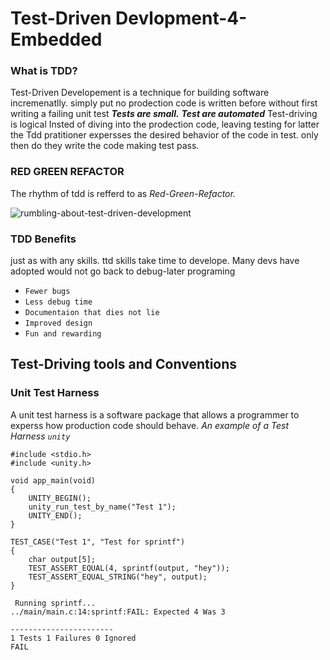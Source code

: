 

# Test-Driven Devlopment-4-Embedded

### What is TDD?
Test-Driven Developement is a technique for building software incremenatlly. simply put no prodection code is written before without first writing a failing unit test  _**Tests are small.**_ _**Test are automated**_  Test-driving is logical Insted of diving into the prodection code, leaving testing  for latter the Tdd pratitioner expersses the desired behavior of the code in test. only then do they write the code making test pass.

### RED  GREEN REFACTOR
The rhythm of tdd is refferd  to as _Red-Green-Refactor._

![rumbling-about-test-driven-development](https://user-images.githubusercontent.com/98380527/203617797-2ecde856-e67c-44a8-a632-329ee0d74849.jpeg)

### TDD Benefits
just as with any  skills.  ttd skills take time to develope. Many devs have adopted would not go back to debug-later programing 

- `Fewer bugs`
- `Less debug time`
- `Documentaion that dies not lie`
- `Improved design`
-  `Fun and rewarding`

## Test-Driving tools and Conventions

### Unit Test Harness

A unit test harness is a software package that allows a programmer
to experss how production code should behave.
_*An example of a Test Harness  `unity`*_

```
#include <stdio.h>
#include <unity.h>

void app_main(void)
{
    UNITY_BEGIN();
    unity_run_test_by_name("Test 1");
    UNITY_END();
}

TEST_CASE("Test 1", "Test for sprintf")
{
    char output[5];
    TEST_ASSERT_EQUAL(4, sprintf(output, "hey"));
    TEST_ASSERT_EQUAL_STRING("hey", output);
}
```

```
 Running sprintf...
../main/main.c:14:sprintf:FAIL: Expected 4 Was 3

-----------------------
1 Tests 1 Failures 0 Ignored 
FAIL
```
